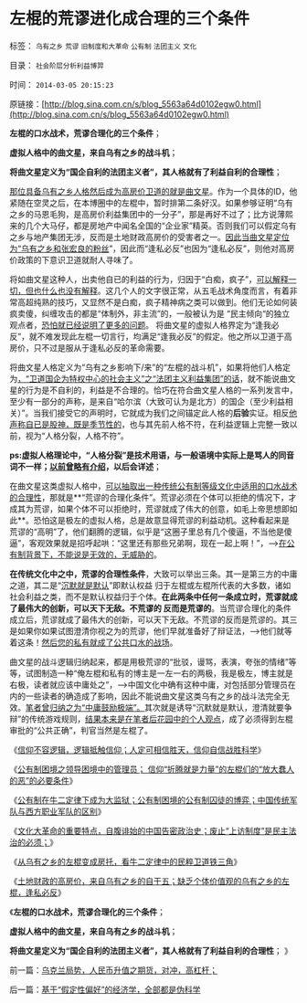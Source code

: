 # 左棍的荒谬进化成合理的三个条件

标签： `乌有之乡` `荒谬` `旧制度和大革命` `公有制` `法团主义` `文化` 

目录： `社会阶层分析利益博羿`

时间： `2014-03-05 20:15:23`

原链接：[http://blog.sina.com.cn/s/blog_5563a64d0102egw0.html](http://blog.sina.com.cn/s/blog_5563a64d0102egw0.html)

**左棍的口水战术，荒谬合理化的三个条件**；

**虚拟人格中的曲文星，来自乌有之乡的战斗机**；

**将曲文星定义为“国企自利的法团主义者”，其人格就有了利益自利的合理性**；

[那位具备乌有之乡人格然后成为高房价卫道的就是曲文星](http://blog.sina.com.cn/s/blog_5563a64d0102egvb.html)。作为一个具体的ID，他紧随在空灵之后，在本博圈中的左棍中，暂时排第二条好汉。如果参够证明“乌有之乡的马恩毛狗，是高房价利益集团中的一分子”，那是再好不过了；比方说薄熙来的几个大马仔，都是房地产中闻名全国的“企业家”精英。否则我们可以假定乌有之乡与地产集团无涉，反而是土地财政高房价的受害者之一。[因此当曲文星定位为“乌有之乡和张宏良的粉丝](http://darthvad.blog.163.com/blog/static/53399470201272552519799/)”，因此而“逢私必反”也因为“逢私必反”，则他对高房价政策的下意识卫道就耐人寻味了。

将如曲文星这种人，出卖他自已的利益的行为，归因于“白痴，疯子”，[可以解释一切，但也什么也没有解释](http://darthvad.blog.sohu.com/131306022.html)。这几个人的文字很正常，从五毛战术角度而言，有着非常高超纯熟的技巧，又显然不是白痴，疯子精神病之类可以做到。他们无论如何装疯卖傻，纠缠攻击的都是“体制外，非主流”的，一般被认为是
“民主倾向“的独立观点者，[恐怕就已经说明了更多的问题](../../../2013/11/12/先验概念下的“敌我识别”的客观性，自由人怎么办？.md)。
将曲文星的虚拟人格界定为“逢我必反”，就不难发现此左棍一切言行，均满足“逢我必反”的假定。他之所以卫道于高房价，只不过是服从于逢私必反的革命需要。

将曲文星人格定义为“乌有之乡影响下/来”的“左棍的战斗机”，如果将他们人格定为[，“卫道国企为特权中心的社会主义”之“法团主义利益集团”的话](../../../2009/8/6/一些可怜人有其可憎之处.md)，就不能说曲文星的行为是不自利的，利益是不合理的。恰巧在符合曲文星人格的一系列发言中，至少有一部分的声称，是来自“哈尔滨（大致可认为是北方）的国企（至少利益相关）”。当我们接受它的声明时，它就成为我们之间锚定此人格的**后验**实证。相反[他声称自已是股神，既是季节性的](../../../2011/7/8/股神骂股民（命中机率＝亏损概率）；.md)，也与其先前人格不符，在利益逻辑上完整一致以前，视为“人格分裂，人格不符”。

**ps:虚拟人格理论中，“人格分裂”是技术用语，与一般语境中实际上是骂人的同音词不一样；[以前曾略有介绍](../../../2009/7/24/网络言论体现的不是人，是人格.md)，以后会详述**；

在曲文星这类虚拟人格中，[可以抽取出一种传统公有制等级文化中适用的口水战术的合理性](../../../2011/1/22/传统知识分子对自已观点概不负责.md)，那就是**“荒谬的合理化条件”。荒谬必须在个体可以拒绝的情况下，才成其为荒谬，如果个体不可以拒绝时，荒谬就成了伟大的创意，如毛上帝思想即如此**。恐怕这是极左的虚拟人格，总是故意显得荒谬的利益动机。这种看起来是荒谬的“高明”了，他们翻腾的逻辑，似乎是“这圈子里总有几个傻逼，不当他是傻逼”，客观效果就是招呼起哄：“这里还有那些兄弟啊，现在一起上啊！”，——>[在公有制背景下，不能说是无效的，无威胁的](../../../2014/2/5/贺岁片《大闹天宫》中的统治者，牛二魔王，炮灰孙悟空.md)。

**在传统文化中之中，荒谬的合理性条件**，大致可以举出三条。其一是第三方的中庸之道，其二是“[沉默就是默认](../../../2014/2/3/公有制中民粹万能亦万恶！沉默是默认，澄清则炒作；申辩被抗拒从严.md)”即默认权益
归于左棍或左棍所代表的大多数，诸如社会利益之类，而不是默认权益归于个体。**在此两条中任何一条成立时，荒谬就成了最伟大的创新，可以天下无敌。不荒谬的
反而是荒谬的**。当荒谬合理化的条件成立后，荒谬就成了最伟大的创新，可以天下无敌。不荒谬的反而是荒谬的。其三是如果你如果试图澄清你视之为的荒谬，他们早就准备好了辩证法，——>他们就等着这条！[然后您的私有就成了公共口水的战场](../../../2012/1/6/为什么苏联公开化，没有铺平戈尔巴乔夫改革路？.md)。

曲文星的战斗逻辑归纳起来，都是用极荒谬的“批驳，谩骂，表演，夸张的情绪”等等，试图制造一种“俺左棍和私有的博主是一左一右的两极，我是极左，博主就是右极，读者就应该中庸处之”，——>中国文化中确有这种中庸，对包括部分管理员在内的一些读者的确造成了影响，因此不能说曲文星这类乌有之乡的战斗法完全无效。[笔者曾归纳之为“中庸鼓励极端”。](../../../2009/8/24/中庸枉法,惩善扬恶,坏事做尽.md)其次就是诱导“沉默就是默认，澄清就要争辩”的传统游戏规则，[结果本来是在笔者后花园中的个人观点](../../../2013/5/19/所谓“黑粉”，是独立思考的“人权粉”.md)，成了必须得到左棍审批的“公共正确”，判官当然是左棍了。

《[信仰不容逻辑，逻辑抵触信仰；人定可相信胜天，信仰自信战胜科学](http://blog.sina.com.cn/s/blog_5563a64d0102egt5.html)》

《[公有制困境之领导困境中的管理员；
信仰“折腾就是力量”的左棍们的“放大蠢人的恶”的必要条件](../../../2014/3/1/公有制困境之领导困境中的管理员；.md)》

《[公有制在牛二定律下成为大监狱；公有制困境的公有制囚徒的博弈；中国传统军队与西方职业军队的区别](http://blog.sina.com.cn/s/blog_5563a64d0102egu6.html)》

《[文化大革命的重要特点，自腹诽始的中国告密政治史；废止“上访制度”是民主法治的必须；](http://blog.sina.com.cn/s/blog_5563a64d0102egun.html)》

《[从乌有之乡的左棍变成房托，看牛二定律中的民粹卫道铁三角](http://darthvad.blog.163.com/blog/static/533994702014113111958418/)》

《[土地财政的高房价，来自乌有之乡的自干五；缺乏个体价值观的乌有之乡的左棍，逢私必反](http://blog.sina.com.cn/s/blog_5563a64d0102egvb.html)》

《**左棍的口水战术，荒谬合理化的三个条件**；

**虚拟人格中的曲文星，来自乌有之乡的战斗机**；

**将曲文星定义为“国企自利的法团主义者”，其人格就有了利益自利的合理性**； 》



前一篇：[乌克兰局势，人民币升值之期货，对冲，高杠杆；](http://blog.sina.com.cn/s/blog_5563a64d0102egve.html)

后一篇：[基于“假定性偏好”的经济学，全部都是伪科学](http://blog.sina.com.cn/s/blog_5563a64d0102egw1.html)